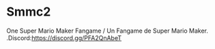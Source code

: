 # Smmc2
One Super Mario Maker Fangame / Un Fangame de Super Mario Maker.
.Discord:https://discord.gg/PFA2QnAbeT

